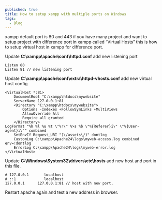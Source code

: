 ```yaml
---
published: true
title: How to setup xampp with multiple ports on Windows
tags:
  - Blog
---
```

xampp default port is 80 and 443 if you have many project and want to setup project with difference port in xampp called “Virtual Hosts” this is how to setup virtual host in xampp for difference port.

<!--more-->

Update **C:\xampp\apache\conf\httpd.conf** add new listening port

```shell
Listen 80
Listen 81 // new listening port
```

Update **C:\xampp\apache\conf\extra\httpd-vhosts.conf** add new virtual host config

```shell
<VirtualHost *:81> 
    DocumentRoot "C:\xampp\htdocs\mywebsite"
    ServerName 127.0.0.1:81
    <Directory "C:\xampp\htdocs\mywebsite">
        Options -Indexes +FollowSymLinks +MultiViews
        AllowOverride All
        Require all granted
    </Directory>
LogFormat "%h %l %u %t \"%r\" %>s %b \"%{Referer}i\" \"%{User-agent}i\"" combined
    SetEnvIf Request_URI "(\/assets\/)" dontlog
    CustomLog C:\xampp\Apache24\logs\myweb-access.log combined env=!dontlog
    ErrorLog C:\xampp\Apache24\logs\myweb-error.log
</VirtualHost>
```

Update **C:\Windows\System32\drivers\etc\hosts** add new host and port in this file.

```shell
# 127.0.0.1       localhost
# ::1             localhost
127.0.0.1      127.0.0.1:81 // host with new port.
```

Restart apache again and test a new address in browser.

